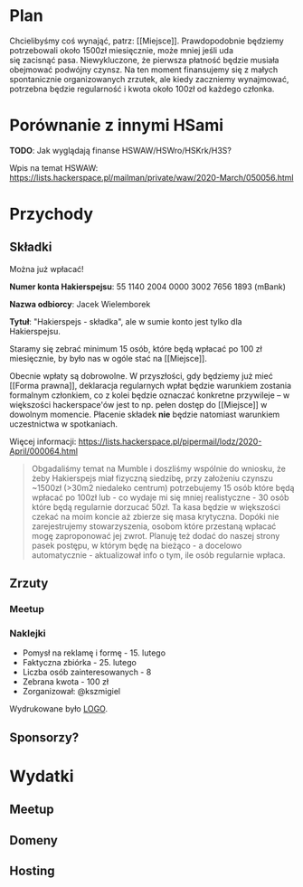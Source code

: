 # Plan

Chcielibyśmy coś wynająć, patrz: [[Miejsce]]. Prawdopodobnie będziemy potrzebowali około 1500zł miesięcznie, może mniej jeśli uda się zacisnąć pasa. Niewykluczone, że pierwsza płatność będzie musiała obejmować podwójny czynsz. Na ten moment finansujemy się z małych spontanicznie organizowanych zrzutek, ale kiedy zaczniemy wynajmować, potrzebna będzie regularność i kwota około 100zł od każdego członka.

# Porównanie z innymi HSami

**TODO**: Jak wyglądają finanse HSWAW/HSWro/HSKrk/H3S?

Wpis na temat HSWAW: https://lists.hackerspace.pl/mailman/private/waw/2020-March/050056.html

# Przychody

## Składki

Można już wpłacać!

**Numer konta Hakierspejsu**: 55 1140 2004 0000 3002 7656 1893 (mBank)

**Nazwa odbiorcy**: Jacek Wielemborek

**Tytuł**: "Hakierspejs - składka", ale w sumie konto jest tylko dla Hakierspejsu.

Staramy się zebrać minimum 15 osób, które będą wpłacać po 100 zł miesięcznie, by było nas w ogóle stać na [[Miejsce]].

Obecnie wpłaty są dobrowolne. W przyszłości, gdy będziemy już mieć [[Forma prawna]], deklaracja regularnych wpłat będzie warunkiem zostania formalnym członkiem, co z kolei będzie oznaczać konkretne przywileje – w większości hackerspace'ów jest to np. pełen dostęp do [[Miejsce]] w dowolnym momencie. Płacenie składek __nie__ będzie natomiast warunkiem uczestnictwa w spotkaniach.

Więcej informacji: https://lists.hackerspace.pl/pipermail/lodz/2020-April/000064.html

> Obgadaliśmy temat na Mumble i doszliśmy wspólnie do wniosku, że żeby
Hakierspejs miał fizyczną siedzibę, przy założeniu czynszu ~1500zł
(>30m2 niedaleko centrum) potrzebujemy 15 osób które będą wpłacać po
100zł lub - co wydaje mi się mniej realistyczne - 30 osób które będą
regularnie dorzucać 50zł. Ta kasa będzie w większości czekać na moim
koncie aż zbierze się masa krytyczna. Dopóki nie zarejestrujemy
stowarzyszenia, osobom które przestaną wpłacać mogę zaproponować jej
zwrot. Planuję też dodać do naszej strony pasek postępu, w którym będę
na bieżąco - a docelowo automatycznie - aktualizował info o tym, ile
osób regularnie wpłaca.

## Zrzuty
### Meetup

### Naklejki

 * Pomysł na reklamę i formę - 15. lutego
 * Faktyczna zbiórka - 25. lutego
 * Liczba osób zainteresowanych - 8
 * Zebrana kwota - 100 zł
 * Zorganizował: @kszmigiel

Wydrukowane było [LOGO](https://scontent.flcj1-1.fna.fbcdn.net/v/t1.0-9/s960x960/90774574_102903281360894_4797632130676948992_o.png?_nc_cat=104&_nc_sid=85a577&_nc_ohc=nbaeW9sTsgsAX8HfOS_&_nc_ht=scontent.flcj1-1.fna&oh=6691cd5d3a764e3ad71330f7aeafeca0&oe=5EA1C909).

## Sponsorzy?

# Wydatki

## Meetup

## Domeny

## Hosting
